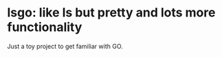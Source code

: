 # lsgo: like ls but pretty and lots more functionality
Just a toy project to get familiar with GO.

